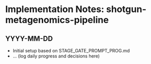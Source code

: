 # Implementation Notes: shotgun-metagenomics-pipeline

## YYYY-MM-DD

- Initial setup based on STAGE_GATE_PROMPT_PROG.md
- ... (log daily progress and decisions here) 
